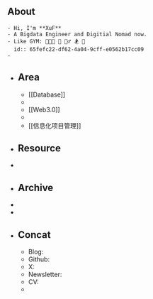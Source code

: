 ## About
	- Hi, I'm **XuF**
	- A Bigdata Engineer and Digitial Nomad now.
	- Like GYM: 🧑🏻‍💻 🥦 🚴‍♂️ 🏂 🎲
	  id:: 65fefc22-df62-4a04-9cff-e0562b17cc09
	-
- ## Area
	- [[Database]]
	-
	- [[Web3.0]]
	-
	- [[信息化项目管理]]
- ## Resource
-
- ## Archive
-
-
- ## Concat
	- Blog:
	- Github:
	- X:
	- Newsletter:
	- CV:
	-